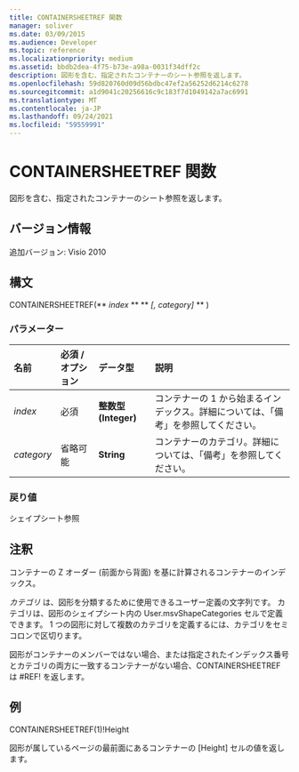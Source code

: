 ```yaml
---
title: CONTAINERSHEETREF 関数
manager: soliver
ms.date: 03/09/2015
ms.audience: Developer
ms.topic: reference
ms.localizationpriority: medium
ms.assetid: bbdb2dea-4f75-b73e-a98a-0031f34dff2c
description: 図形を含む、指定されたコンテナーのシート参照を返します。
ms.openlocfilehash: 59d820760d09d56bdbc47ef2a56252d6214c6278
ms.sourcegitcommit: a1d9041c20256616c9c183f7d1049142a7ac6991
ms.translationtype: MT
ms.contentlocale: ja-JP
ms.lasthandoff: 09/24/2021
ms.locfileid: "59559991"
---
```

# <a name="containersheetref-function"></a>CONTAINERSHEETREF 関数

図形を含む、指定されたコンテナーのシート参照を返します。
  
## <a name="version-information"></a>バージョン情報

追加バージョン: Visio 2010
 
  
## <a name="syntax"></a>構文

CONTAINERSHEETREF(** *index* ** ** *[, category]* ** ) 
  
### <a name="parameters"></a>パラメーター

|**名前**|**必須 / オプション**|**データ型**|**説明**|
|:-----|:-----|:-----|:-----|
| _index_ <br/> |必須  <br/> |**整数型 (Integer)** <br/> |コンテナーの 1 から始まるインデックス。詳細については、「備考」を参照してください。  <br/> |
| _category_ <br/> |省略可能  <br/> |**String** <br/> |コンテナーのカテゴリ。詳細については、「備考」を参照してください。  <br/> |
   
### <a name="return-value"></a>戻り値

シェイプシート参照
  
## <a name="remarks"></a>注釈

コンテナーの Z オーダー (前面から背面) を基に計算されるコンテナーのインデックス。
  
 *カテゴリ*  は、図形を分類するために使用できるユーザー定義の文字列です。 カテゴリは、図形のシェイプシート内の User.msvShapeCategories セルで定義できます。 1 つの図形に対して複数のカテゴリを定義するには、カテゴリをセミコロンで区切ります。 
  
図形がコンテナーのメンバーではない場合、または指定されたインデックス番号とカテゴリの両方に一致するコンテナーがない場合、CONTAINERSHEETREF は #REF! を返します。
  
## <a name="example"></a>例

CONTAINERSHEETREF(1)!Height 
  
図形が属しているページの最前面にあるコンテナーの [Height] セルの値を返します。 
  

